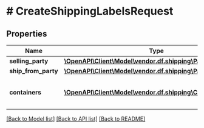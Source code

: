 # # CreateShippingLabelsRequest

## Properties

Name | Type | Description | Notes
------------ | ------------- | ------------- | -------------
**selling_party** | [**\OpenAPI\Client\Model\vendor.df.shipping\PartyIdentification**](PartyIdentification.md) |  |
**ship_from_party** | [**\OpenAPI\Client\Model\vendor.df.shipping\PartyIdentification**](PartyIdentification.md) |  |
**containers** | [**\OpenAPI\Client\Model\vendor.df.shipping\Container[]**](Container.md) | A list of the packages in this shipment. | [optional]

[[Back to Model list]](../../README.md#models) [[Back to API list]](../../README.md#endpoints) [[Back to README]](../../README.md)
